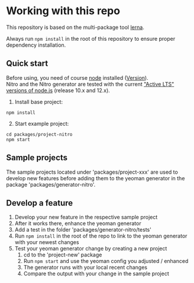 # Working with this repo

This repository is based on the multi-package tool [lerna](https://github.com/lerna/lerna).

Always run `npm install` in the root of this repository to ensure proper dependency installation.

## Quick start

Before using, you need of course [node](https://nodejs.org/) installed ([Version](.node-version)).  
Nitro and the Nitro generator are tested with the current
["Active LTS" versions of node.js](https://github.com/nodejs/Release#release-schedule) (release 10.x and 12.x).

1.  Install base project:

```
npm install
```

2.  Start example project:

```
cd packages/project-nitro
npm start
```

## Sample projects

The sample projects located under 'packages/project-xxx' are used to develop new features before adding them to the
yeoman generator in the package 'packages/generator-nitro'.

## Develop a feature

1. Develop your new feature in the respective sample project
2. After it works there, enhance the yeoman generator
3. Add a test in the folder 'packages/generator-nitro/tests'
4. Run `npm install` in the root of the repo to link to the yeoman generator with your newest changes
5. Test your yeoman generator change by creating a new project
   1. cd to the 'project-new' package
   2. Run `npm start` and use the yeoman config you adjusted / enhanced
   3. The generator runs with your local recent changes
   4. Compare the output with your change in the sample project
